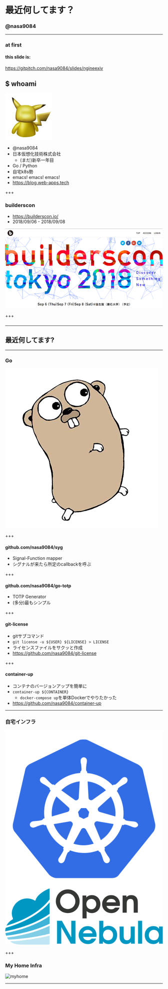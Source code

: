 # 最近何してます？
### @nasa9084

---

### at first
#### this slide is:

https://gitpitch.com/nasa9084/slides/ngineexiv

## $ whoami

![ICON](assets/pika.jpg)

* @nasa9084
* 日本仮想化技術株式会社
  * (まだ)新卒一年目
* Go / Python
* 自宅k8s勢
* emacs! emacs! emacs!
* https://blog.web-apps.tech

+++

### builderscon

* https://builderscon.io/
* 2018/09/06 - 2018/09/08

![builderscon.io](assets/builderscon-web.png)

+++

### </advertisement>

---

## 最近何してます?

---

### Go

![Gopher](assets/gopher.png)

+++

#### github.com/nasa9084/syg

* Signal-Function mapper
* シグナルが来たら所定のcallbackを呼ぶ


+++

#### github.com/nasa9084/go-totp

* TOTP Generator
* (多分)最もシンプル

+++

#### git-license

* gitサブコマンド
* `git license -u ${USER} ${LICENSE} > LICENSE`
* ライセンスファイルをサクッと作成
* https://github.com/nasa9084/git-license

+++

#### container-up

* コンテナのバージョンアップを簡単に
* `container-up ${CONTAINER}`
  * `docker-compose up`を単体Dockerでやりたかった
* https://github.com/nasa9084/container-up

---

### 自宅インフラ

![k8s](assets/k8s.png)
![one](assets/opennebula.png)

+++

### My Home Infra

![myhome](assets/myhome-infra.png)

---

# </slide>
